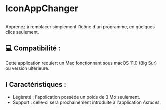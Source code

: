 # IconAppChanger
<a href="https://zupimages.net/viewer.php?id=23/23/7301.png"><img src="https://zupimages.net/up/23/23/7301.png" alt="" /></a>

Apprenez à remplacer simplement l'icône d'un programme, en quelques clics seulement.

## 💻 Compatibilité : 

Cette application requiert un Mac fonctionnant sous macOS 11.0 (Big Sur) ou version ultérieure.

## ℹ️ Caractéristiques : 

* Légèreté : l'application possède un poids de 3 Mo seulement.
* Support : celle-ci sera prochainement introduite à l'application *Astuces*.
